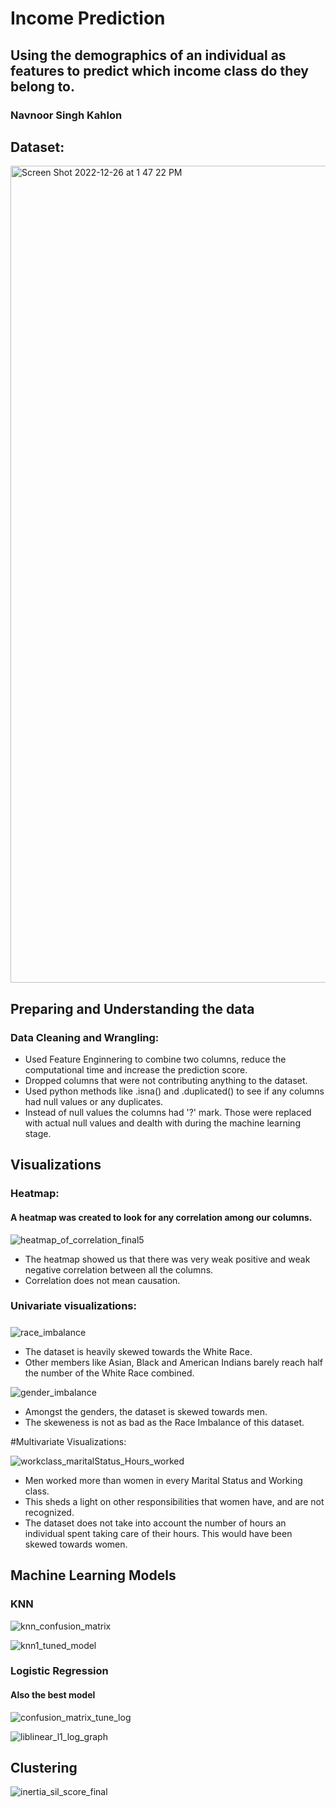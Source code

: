 # Income Prediction
## Using the demographics of an individual as features to predict which income class do they belong to. 

### Navnoor Singh Kahlon

## Dataset:
<img width="1307" alt="Screen Shot 2022-12-26 at 1 47 22 PM" src="https://user-images.githubusercontent.com/86537623/209585071-74657883-2a75-4991-bf08-54967dc35e62.png">

## Preparing and Understanding the data

### Data Cleaning and Wrangling:
- Used Feature Enginnering to combine two columns, reduce the computational time and increase the prediction score. 
- Dropped columns that were not contributing anything to the dataset. 
- Used python methods like .isna() and .duplicated() to see if any columns had null values or any duplicates.
- Instead of null values the columns had '?' mark. Those were replaced with actual null values and dealth with during the machine learning stage. 

## Visualizations

### Heatmap:
#### A heatmap was created to look for any correlation among our columns. 
![heatmap_of_correlation_final5](https://user-images.githubusercontent.com/86537623/209460549-3e36525c-9f75-4227-aa45-42b651668751.png)
- The heatmap showed us that there was very weak positive and weak negative correlation between all the columns. 
- Correlation does not mean causation. 

### Univariate visualizations: 

##### 
![race_imbalance](https://user-images.githubusercontent.com/86537623/209460552-d6d57cf7-e11f-4a01-a54f-6aba24d19f6e.png)
- The dataset is heavily skewed towards the White Race.
- Other members like Asian, Black and American Indians barely reach half the number of the White Race combined. 

![gender_imbalance](https://user-images.githubusercontent.com/86537623/209460554-40ad8fae-2ce2-44e6-a047-6e71e9773ec2.png)
- Amongst the genders, the dataset is skewed towards men. 
- The skeweness is not as bad as the Race Imbalance of this dataset. 

#Multivariate Visualizations: 

![workclass_maritalStatus_Hours_worked](https://user-images.githubusercontent.com/86537623/209460551-23907385-ae6c-4abc-b80b-718649285533.png)
- Men worked more than women in every Marital Status and Working class. 
- This sheds a light on other responsibilities that women have, and are not recognized. 
- The dataset does not take into account the number of hours an individual spent taking care of their hours. This would have been skewed towards women. 

## Machine Learning Models 

### KNN 

![knn_confusion_matrix](https://user-images.githubusercontent.com/86537623/209478974-b7f7e287-1ac7-4165-bc2c-6cec22bea00e.png)



![knn1_tuned_model](https://user-images.githubusercontent.com/86537623/209478895-e6340f4d-a6e9-4323-a4aa-3019c462d043.png)


### Logistic Regression
#### Also the best model 
![confusion_matrix_tune_log](https://user-images.githubusercontent.com/86537623/209479043-0de1f7a1-f997-4bc5-9f1d-44c6266297a0.png)



![liblinear_l1_log_graph](https://user-images.githubusercontent.com/86537623/209478720-f4f6fc84-965f-4a1f-abdc-565f53d49567.png)


## Clustering


![inertia_sil_score_final](https://user-images.githubusercontent.com/86537623/209480219-97c41879-96d9-493a-b51c-52c0f67772ef.png)














